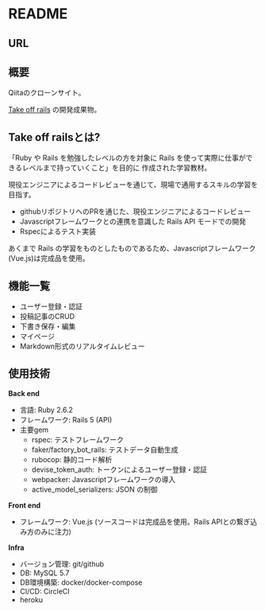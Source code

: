 # README
## URL

## 概要
Qiitaのクローンサイト。

[Take off rails](https://freelance.cat-algorithm.com/lp/take-off-rails) の開発成果物。

## Take off railsとは?
「Ruby や Rails を勉強したレベルの方を対象に Rails を使って実際に仕事ができるレベルまで持っていくこと」を目的に
作成された学習教材。

現役エンジニアによるコードレビューを通じて、現場で通用するスキルの学習を目指す。

- githubリポジトリへのPRを通じた、現役エンジニアによるコードレビュー
- Javascriptフレームワークとの連携を意識した Rails API モードでの開発
- Rspecによるテスト実装

あくまで Rails の学習をものとしたものであるため、Javascriptフレームワーク
(Vue.js)は完成品を使用。

## 機能一覧
- ユーザー登録・認証
- 投稿記事のCRUD
- 下書き保存・編集
- マイページ
- Markdown形式のリアルタイムレビュー

## 使用技術

**Back end**
- 言語: Ruby 2.6.2
- フレームワーク: Rails 5 (API)
- 主要gem
  - rspec: テストフレームワーク
  - faker/factory_bot_rails: テストデータ自動生成
  - rubocop: 静的コード解析
  - devise_token_auth: トークンによるユーザー登録・認証
  - webpacker: Javascriptフレームワークの導入
  - active_model_serializers: JSON の制御

**Front end**
- フレームワーク: Vue.js (ソースコードは完成品を使用。Rails APIとの繋ぎ込み方のみに注力)

**Infra**
- バージョン管理: git/github
- DB: MySQL 5.7
- DB環境構築: docker/docker-compose
- CI/CD: CircleCI
- heroku
